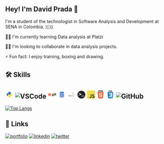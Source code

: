 
## Hey! I'm David Prada 👋
I'm a student of the technologist in Software Analysis and Development at SENA in Colombia. 🇨🇴

👩‍💻 I'm currently learning Data analysis at Platzi

👯‍♀️ I'm looking to collaborate in data analysis projects.

⚡️ Fun fact: I enjoy training, boxing and drawing.

## 🛠 Skills
<img
  aling="left"
  src="https://raw.githubusercontent.com/github/explore/80688e429a7d4ef2fca1e82350fe8e3517d3494d/topics/python/python.png"
  alt="Python"
  width="26"
/>
<img
  aling="left"
  src="https://code.visualstudio.com/favicon.ico"
  alt="VSCode"
  width="26"
/>
<img
  aling="left"
  src="https://raw.githubusercontent.com/github/explore/80688e429a7d4ef2fca1e82350fe8e3517d3494d/topics/git/git.png"
  alt="git"
  width="26"
/>
<img
  aling="left"
  src="https://raw.githubusercontent.com/github/explore/80688e429a7d4ef2fca1e82350fe8e3517d3494d/topics/sql/sql.png"
  alt="SQL"
  width="26"
/>
<img
  aling="left"
  src="https://raw.githubusercontent.com/github/explore/80688e429a7d4ef2fca1e82350fe8e3517d3494d/topics/mysql/mysql.png"
  alt="MySQL"
  width="26"
/>
<img
  aling="left"
  src="https://raw.githubusercontent.com/github/explore/d92924b1d925bb134e308bd29c9de6c302ed3beb/topics/terminal/terminal.png"
  alt="Terminal"
  width="26"
/>
<img
  aling="left"
  src="https://raw.githubusercontent.com/github/explore/80688e429a7d4ef2fca1e82350fe8e3517d3494d/topics/javascript/javascript.png"
  alt="Javascript"
  width="26"
/>
<img
  aling="left"
  src="https://raw.githubusercontent.com/github/explore/80688e429a7d4ef2fca1e82350fe8e3517d3494d/topics/html/html.png"
  alt="HTML5"
  width="26"
/>
<img
  aling="left"
  src="https://raw.githubusercontent.com/github/explore/80688e429a7d4ef2fca1e82350fe8e3517d3494d/topics/css/css.png"
  alt="CSS3"
  width="26"
/>
<img
  aling="left"
  src="https://github.com/fluidicon.png"
  alt="GitHub"
  width="26"
/>
---
[![Top Langs](https://github-readme-stats.vercel.app/api/top-langs/?username=davigprada&layout=compact&theme=radical)](https://github.com/davigprada)
## 🔗 Links
[![portfolio](https://img.shields.io/badge/my_portfolio-000?style=for-the-badge&logo=ko-fi&logoColor=white)](http://davigprada.me/)
[![linkedin](https://img.shields.io/badge/linkedin-0A66C2?style=for-the-badge&logo=linkedin&logoColor=white)](https://www.linkedin.com/in/davigprada)
[![twitter](https://img.shields.io/badge/twitter-1DA1F2?style=for-the-badge&logo=twitter&logoColor=white)](https://twitter.com/pradavidg)

